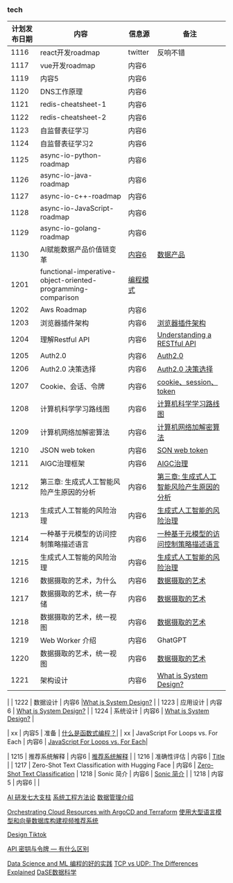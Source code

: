 ### tech

| 计划发布日期 | 内容 | 信息源 |备注|
|---------|---------|---------|-|
| 1116   | react开发roadmap   |   twitter |  反响不错|
| 1117   | vue开发roadmap   | 内容6   |  |
| 1119   | 内容5   | 内容6   |  |
| 1120   | DNS工作原理   | 内容6   |  |
| 1121   | redis-cheatsheet-1   | 内容6   |  |
| 1122   | redis-cheatsheet-2  | 内容6   |  |
| 1123   | 自监督表征学习  | 内容6   |  |
| 1124   | 自监督表征学习2  | 内容6   |  |
| 1125   | async-io-python-roadmap  | 内容6   |  |
| 1126   | async-io-java-roadmap  | 内容6   |  |
| 1127   | async-io-c++-roadmap  | 内容6   |  |
| 1128   | async-io-JavaScript-roadmap  | 内容6   |  |
| 1129   | async-io-golang-roadmap  | 内容6   |  |
| 1130   | AI赋能数据产品价值链变革  | [内容6](https://medium.com/@kyyberi/unlocking-the-future-of-data-products-business-focused-ai-agents-team-99cbfac8fa7a)   | [数据产品](https://waytoagi.feishu.cn/wiki/DaUTwIF1aiMPXlkAZsNcPJJgnsg?table=ldxC51iXCYvGX8D1) |
| 1201   | functional-imperative-object-oriented-programming-comparison  | [编程模式](https://www.digitalocean.com/community/tutorials/functional-imperative-object-oriented-programming-comparison)   |  
| 1202   | Aws Roadmap   | 内容6   |  |
| 1203   | 浏览器插件架构  | 内容6   | [浏览器插件架构](https://medium.com/@yoshi2586/architecture-of-chrome-extension-9188c026c069)|
| 1204   | 理解Restful API  | 内容6   | [Understanding a RESTful API](https://freedium.cfd/136f52b17975)|
| 1205   | Auth2.0   | 内容6   | [Auth2.0](https://freedium.cfd/https://medium.com/geekculture/oauth2-0-b763f865995) |
| 1206   | Auth2.0 决策选择   | 内容6   |[Auth2.0 决策选择](https://www.digitalocean.com/community/tutorials/an-introduction-to-oauth-2)  |
| 1207   |  Cookie、会话、令牌   | 内容6   | [cookie、session、token](https://freedium.cfd/https://medium.com/geekculture/cookies-session-token-d9f068cccdc6) |
| 1208   | 计算机科学学习路线图   | 内容6   | [计算机科学学习路线图](https://roadmap.sh/computer-science)|
| 1209   | 计算机网络加解密算法   | 内容6   | [计算机网络加解密算法](https://freedium.cfd/https://medium.com/thedevproject/computer-network-encryption-decryption-algorithm-5281f03e512c) |
| 1210   | JSON web token   | 内容6   |  [SON web token](https://freedium.cfd/https://medium.com/thedevproject/json-web-token-9bd75630b06a)|
| 1211   | AIGC治理框架   | 内容6   | [AIGC治理](https://mp.weixin.qq.com/s?__biz=Mzg4MTY2MzUyNA==&mid=2247569511&idx=2&sn=f3c164c3b6721c9857441b683f468bc7&chksm=cf611b2cf816923a09280dcb02f3e44e059db4423760f2bed7cdb2cfaed9fab6491e44a28829&scene=178&cur_album_id=3187743423251611652#rd) |
| 1212   | 第三章: 生成式人工智能风险产生原因的分析   | 内容6   | [第三章: 生成式人工智能风险产生原因的分析](https://mp.weixin.qq.com/s?__biz=Mzg4MTY2MzUyNA==&mid=2247571802&idx=2&sn=2a9103efff5c6dfdfee8d1650d03c21d&chksm=cf611211f8169b079b8c331c1e71610b32e26c11b7310f456fb8419e2e15e7e904283c051467&scene=178&cur_album_id=3187743423251611652#rd) |
| 1213   | 生成式人工智能的风险治理   | 内容6   |[生成式人工智能的风险治理](https://mp.weixin.qq.com/s?__biz=Mzg4MTY2MzUyNA==&mid=2247572197&idx=1&sn=d2d9769a3579c5c893228f645128085f&chksm=cf6111aef81698b8f965f479b84a5185e86a4c0ea33624628900550fbe2adac45354bc47be4e&scene=178&cur_album_id=3187743423251611652#rd)  |
| 1214   | 一种基于元模型的访问控制策略描述语言   | 内容6   | [一种基于元模型的访问控制策略描述语言](https://www.jos.org.cn/html/2020/2/5624.htm) |
| 1215   | 生成式人工智能的风险治理   | 内容6   |[生成式人工智能的风险治理](https://mp.weixin.qq.com/s?__biz=Mzg4MTY2MzUyNA==&mid=2247572197&idx=1&sn=d2d9769a3579c5c893228f645128085f&chksm=cf6111aef81698b8f965f479b84a5185e86a4c0ea33624628900550fbe2adac45354bc47be4e&scene=178&cur_album_id=3187743423251611652#rd)  |
| 1216   | 数据摄取的艺术，为什么   | 内容6   | [数据摄取的艺术](https://medium.com/@meskensjan/the-art-of-data-ingestion-powering-analytics-from-operational-sources-467552d6c9a2) |
| 1217   |  数据摄取的艺术，统一存储   | 内容6   | [数据摄取的艺术](https://medium.com/@meskensjan/the-art-of-data-ingestion-powering-analytics-from-operational-sources-467552d6c9a2) |
| 1218   |  数据摄取的艺术，统一视图   | 内容6   | [数据摄取的艺术](https://medium.com/@meskensjan/the-art-of-data-ingestion-powering-analytics-from-operational-sources-467552d6c9a2) |
| 1219   | Web Worker 介绍   | 内容6   | GhatGPT |
| 1220   |  数据摄取的艺术，统一视图   | 内容6   | [数据摄取的艺术](https://medium.com/@meskensjan/the-art-of-data-ingestion-powering-analytics-from-operational-sources-467552d6c9a2) |
| 1221   | 架构设计   | 内容6   | [What is System Design?](https://freedium.cfd/https://medium.com/coders-mojo/complete-system-design-series-part-1-45bf9c8654bc)
 |
| 1222   | 数据设计   | 内容6   |[What is System Design?](https://freedium.cfd/https://medium.com/coders-mojo/complete-system-design-series-part-1-45bf9c8654bc)
  |
| 1223   | 应用设计   | 内容6   | [What is System Design?](https://freedium.cfd/https://medium.com/coders-mojo/complete-system-design-series-part-1-45bf9c8654bc)
 |
 | 1224   | 系统设计   | 内容6   | [What is System Design?](https://freedium.cfd/https://medium.com/coders-mojo/complete-system-design-series-part-1-45bf9c8654bc)
 |

| xx   | 内容5   | 准备   |  [什么是函数式编程？](https://freedium.cfd/https://javascript.plainenglish.io/what-is-functional-programming-29fb5bbe8dd8)|
| xx   | JavaScript For Loops vs. For Each   | 内容6   |  [JavaScript For Loops vs. For Each](https://freedium.cfd/39a1378f14d7)|

| 1215   | 推荐系统解释   | 内容6   | [推荐系统解释](https://freedium.cfd/a42fc60591ed) |
| 1216   | 准确性评估   | 内容6   | [Title](https://freedium.cfd/1e1f5aca182f) |
| 1217   | Zero-Shot Text Classification with Hugging Face   | 内容6   | [Zero-Shot Text Classification](https://freedium.cfd/7f533ba83cd6) 
| 1218   | Sonic 简介   | 内容6   | [Sonic 简介](https://github.com/bytedance/sonic/blob/main/docs/INTRODUCTION_ZH_CN.md) |
| 1218   | 内容5   | 内容6   |  |

[AI 研发七大支柱](https://mp.weixin.qq.com/s?__biz=MjM5ODczMDc1Mw==&mid=2651858317&idx=1&sn=57ba0687e8a200d442ee11943a99281e&chksm=bd22c8e38a5541f5443ebdeba45a55a96b7b6fbe79e44b1fe5a1e464c1eb31ffe0ecb7a06c88&cur_album_id=1756908469762195457&scene=189#wechat_redirect)
[系统工程方法论](https://mp.weixin.qq.com/s?__biz=MjM5ODczMDc1Mw==&mid=2651851707&idx=1&sn=868b5eae904b0ba7a001a00cd8347748&chksm=bd22e6d58a556fc30dcd84bcd560ef3dc3090e9aced2f9ddb1dd37676e4cf2e399f099d3b05a&scene=21#wechat_redirect)
[数据管理介绍](https://piethein.medium.com/medallion-architecture-best-practices-for-managing-bronze-silver-and-gold-486de7c90055)

[Orchestrating Cloud Resources with ArgoCD and Terraform](https://levelup.gitconnected.com/orchestrating-cloud-resources-with-argocd-and-terraform-0e8a16ee24c7)
[使用大型语言模型和向量数据库构建视频推荐系统](https://freedium.cfd/https://pub.towardsai.net/how-i-built-a-video-recommendation-system-using-large-language-models-and-vector-database-5becc67f776e)

[Design Tiktok](https://medium.com/coders-mojo/day-17-of-system-design-case-studies-series-design-tiktok-58e5a93bcfb5)

[API 密钥与令牌 — 有什么区别](https://medium.com/momento-serverless/api-keys-vs-tokens-whats-the-difference-b3358b664ea6)

[Data Science and ML
](https://freedium.cfd/https://medium.com/coders-mojo/day-1-day-60-quick-recap-of-60-days-of-data-science-and-ml-6fc021643d1)
[编程的好的实践](https://medium.com/@alexzelinsky124/list/programming-best-practices-09ef36a59165)
[TCP vs UDP: The Differences Explained](https://levelup.gitconnected.com/tcp-vs-udp-the-differences-explained-c2b9a88017d9)
[DaSE数据科学](https://github.com/will-ww/IntroDaSE/blob/master/PPT/00%20%E8%AF%BE%E7%A8%8B%E4%BB%8B%E7%BB%8D.pptx)